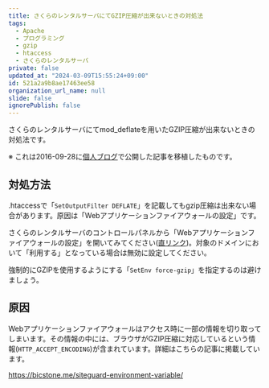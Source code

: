 ```yaml
---
title: さくらのレンタルサーバにてGZIP圧縮が出来ないときの対処法
tags:
  - Apache
  - プログラミング
  - gzip
  - htaccess
  - さくらのレンタルサーバ
private: false
updated_at: "2024-03-09T15:55:24+09:00"
id: 521a2a9b8ae17463ee58
organization_url_name: null
slide: false
ignorePublish: false
---
```


さくらのレンタルサーバにてmod_deflateを用いたGZIP圧縮が出来ないときの対処法です。

※ これは2016-09-28に[個人ブログ](https://bicstone.me)で公開した記事を移植したものです。

## 対処方法

.htaccessで「`SetOutputFilter DEFLATE`」を記載してもgzip圧縮は出来ない場合があります。原因は「Webアプリケーションファイアウォールの設定」です。

さくらのレンタルサーバのコントロールパネルから「Webアプリケーションファイアウォールの設定」を開いてみてください([直リンク](https://secure.sakura.ad.jp/rscontrol/rs/waf))。対象のドメインにおいて「利用する」となっている場合は無効に設定してください。

強制的にGZIPを使用するようにする「`SetEnv force-gzip`」を指定するのは避けましょう。

## 原因

Webアプリケーションファイアウォールはアクセス時に一部の情報を切り取ってしまいます。その情報の中には、ブラウザがGZIP圧縮に対応しているという情報(`HTTP_ACCEPT_ENCODING`)が含まれています。詳細はこちらの記事に掲載しています。

https://bicstone.me/siteguard-environment-variable/
